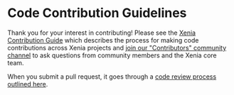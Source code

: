 # Code Contribution Guidelines

Thank you for your interest in contributing! Please see the [Xenia Contribution Guide](https://developers.xenia.com/contribute/getting-started/) which describes the process for making code contributions across Xenia projects and [join our "Contributors" community channel](https://community.xenia.com/core/channels/tickets) to ask questions from community members and the Xenia core team.

When you submit a pull request, it goes through a [code review process outlined here](https://developers.xenia.com/contribute/getting-started/code-review/).
